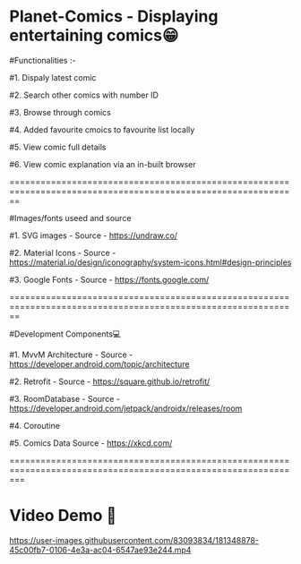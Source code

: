 # Planet-Comics - Displaying entertaining comics😁

#Functionalities :-

#1. Dispaly latest comic

#2. Search other comics with number ID

#3. Browse through comics

#4. Added favourite cmoics to favourite list locally

#5. View comic full details

#6. View comic explanation via an in-built browser

==============================================================================================================

#Images/fonts useed and source

#1. SVG images - Source - https://undraw.co/

#2. Material Icons - Source - https://material.io/design/iconography/system-icons.html#design-principles

#3. Google Fonts - Source - https://fonts.google.com/

==============================================================================================================

#Development Components💻

#1. MvvM Architecture - Source - https://developer.android.com/topic/architecture

#2. Retrofit - Source - https://square.github.io/retrofit/

#3. RoomDatabase - Source - https://developer.android.com/jetpack/androidx/releases/room

#4. Coroutine

#5. Comics Data Source - https://xkcd.com/

===============================================================================================================

# Video Demo 🎥


https://user-images.githubusercontent.com/83093834/181348878-45c00fb7-0106-4e3a-ac04-6547ae93e244.mp4

